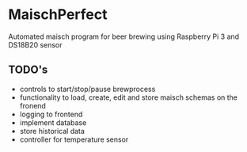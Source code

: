 # MaischPerfect
Automated maisch program for beer brewing using Raspberry Pi 3 and DS18B20 sensor

## TODO's
* controls to start/stop/pause brewprocess
* functionality to load, create, edit and store maisch schemas on the fronend
* logging to frontend
* implement database
* store historical data
* controller for temperature sensor